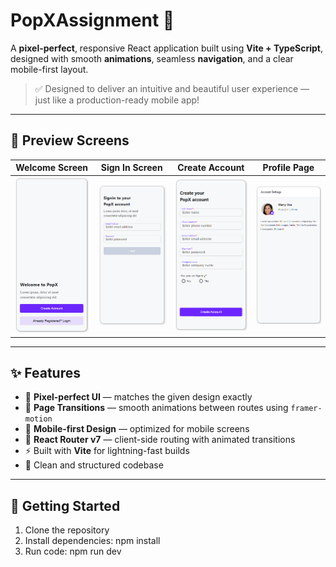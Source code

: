 # PopXAssignment 🎯

A **pixel-perfect**, responsive React application built using **Vite + TypeScript**, designed with smooth **animations**, seamless **navigation**, and a clear mobile-first layout.

> ✅ Designed to deliver an intuitive and beautiful user experience — just like a production-ready mobile app!

---

## 📸 Preview Screens

| Welcome Screen | Sign In Screen | Create Account | Profile Page |
|:--------------:|:--------------:|:---------------:|:------------:|
| ![Welcome](https://raw.githubusercontent.com/nehapatange2004/PopXAssignement/main/src/assets/welcomeimg.png) | ![Sign In](https://raw.githubusercontent.com/nehapatange2004/PopXAssignement/main/src/assets/siginimg.png) | ![Create](https://raw.githubusercontent.com/nehapatange2004/PopXAssignement/main/src/assets/createimg.png) | ![Profile](https://raw.githubusercontent.com/nehapatange2004/PopXAssignement/main/src/assets/profileimg.png) |


---

## ✨ Features

- 🎨 **Pixel-perfect UI** — matches the given design exactly
- 🔄 **Page Transitions** — smooth animations between routes using `framer-motion`
- 📱 **Mobile-first Design** — optimized for mobile screens
- 🔗 **React Router v7** — client-side routing with animated transitions
- ⚡ Built with **Vite** for lightning-fast builds
- 💅 Clean and structured codebase

---

## 🚀 Getting Started

1. Clone the repository
2. Install dependencies:
   npm install
3. Run code:
    npm run dev
